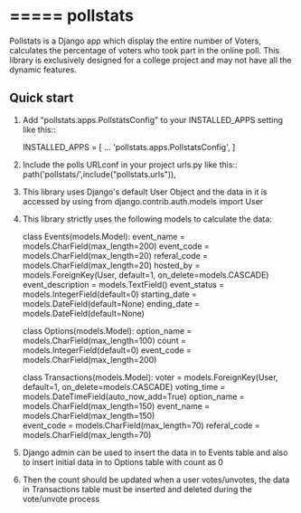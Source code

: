 =====
pollstats
=====

Pollstats is a Django app which display the entire number of Voters, calculates the percentage of voters who took part in the 
online poll. This library is exclusively designed for a college project and may not have all the dynamic features.

Quick start
-----------

1. Add "pollstats.apps.PollstatsConfig" to your INSTALLED_APPS setting like this::

    INSTALLED_APPS = [
        ...
        'pollstats.apps.PollstatsConfig',
    ]

2. Include the polls URLconf in your project urls.py like this::
    path('pollstats/',include("pollstats.urls")),

3. This library uses Django's default User Object and the data in it is accessed by using from django.contrib.auth.models import User

4. This library strictly uses the following models to calculate the data:
    
    class Events(models.Model):
     event_name = models.CharField(max_length=200)
     event_code = models.CharField(max_length=20)
     referal_code = models.CharField(max_length=20)
     hosted_by = models.ForeignKey(User, default=1, on_delete=models.CASCADE)
     event_description = models.TextField()
     event_status = models.IntegerField(default=0)
     starting_date = models.DateField(default=None)
     ending_date = models.DateField(default=None)

    class Options(models.Model):
     option_name = models.CharField(max_length=100)
     count = models.IntegerField(default=0)
     event_code = models.CharField(max_length=200)
    
    class Transactions(models.Model):
     voter = models.ForeignKey(User, default=1, on_delete=models.CASCADE)
     voting_time = models.DateTimeField(auto_now_add=True) 
     option_name = models.CharField(max_length=150)
     event_name = models.CharField(max_length=150)  
     event_code = models.CharField(max_length=70)
     referal_code = models.CharField(max_length=70)

5. Django admin can be used to insert the data in to Events table and also to insert initial data in to Options table with 
   count as 0

6. Then the count should be updated when a user votes/unvotes, the data in Transactions table must be inserted and deleted
   during the vote/unvote process

   
